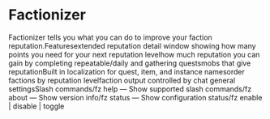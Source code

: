# Factionizer

Factionizer tells you what you can do to improve your faction reputation.Featuresextended reputation detail window showing how many points you need for your next reputation levelhow much reputation you can gain by completing repeatable/daily and gathering questsmobs that give reputationBuilt in localization for quest, item, and instance namesorder factions by reputation levelfaction output controlled by chat general settingsSlash commands/fz help — Show supported slash commands/fz about — Show version info/fz status — Show configuration status/fz enable | disable | toggle
